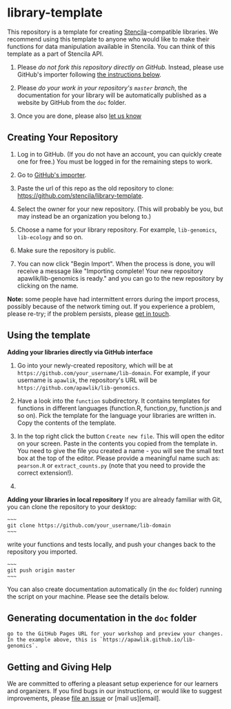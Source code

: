 # library-template

This repository is a template for creating [Stencila][stencila-site]-compatible libraries.
We recommend using this template to anyone who would like to make their functions for data
manipulation available in Stencila. You can think of this template as a part of Stencila API.

1.  Please *do not fork this repository directly on GitHub.*
    Instead, please use GitHub's importer following [the instructions below](#creating-your-repository).

2.  Please *do your work in your repository's `master` branch*,
    the documentation for your library will be 
    automatically published as a website by GitHub from the `doc` folder.

3.  Once you are done, please also [let us know][contact] 



## Creating Your Repository

1.  Log in to GitHub.
    (If you do not have an account, you can quickly create one for free.)
    You must be logged in for the remaining steps to work.

2.  Go to [GitHub's importer][importer].

3.  Paste the url of this repo as the old repository to clone:
    <https://github.com/stencila/library-template>.

4.  Select the owner for your new repository.
    (This will probably be you, but may instead be an organization you belong to.)

5.  Choose a name for your library repository.
    For example, `lib-genomics`, `lib-ecology` and so on.

6.  Make sure the repository is public.

7.   You can now click "Begin Import".
    When the process is done,
    you will receive a message like
    "Importing complete! Your new repository apawlik/lib-genomics is ready."
    and you can go to the new repository by clicking on the name.

**Note:**
some people have had intermittent errors during the import process,
possibly because of the network timing out.
If you experience a problem, please re-try;
if the problem persists,
please [get in touch](#getting-and-giving-help).

## Using the template

**Adding your libraries directly via GitHub interface**

1.  Go into your newly-created repository,
    which will be at `https://github.com/your_username/lib-domain`.
    For example,
    if your username is `apawlik`,
    the repository's URL will be `https://github.com/apawlik/lib-genomics`.

2.  Have a look into the `function` subdirectory. It contains templates for
functions in different languages (function.R, function,py, function.js and so on).
Pick the template for the language your libraries are written in. Copy the contents of the template.

3. In the top right click the button `Create new file`. This will open the editor on your screen.
Paste in the contents you copied from the template in. You need to give the file you created a name -
you will see the small text box at the top of the editor. Please provide a meaningful name such as:
`pearson.R` or `extract_counts.py` (note that you need to provide the correct extension!).

4.  

**Adding your libraries in local repository**
If you are already familiar with Git,
you can clone the repository to your desktop: 

    ~~~
    git clone https://github.com/your_username/lib-domain
    ~~~

write your functions and tests locally, and push your changes back to the repository you imported.

    ~~~
    git push origin master
    ~~~
    
 You can also create documentation automatically (in the `doc` folder) running the script on your machine.
 Please see the details below.


## Generating documentation in the `doc` folder


    go to the GitHub Pages URL for your workshop and preview your changes.
    In the example above, this is `https://apawlik.github.io/lib-genomics`.


## Getting and Giving Help

We are committed to offering a pleasant setup experience for our learners and organizers.
If you find bugs in our instructions,
or would like to suggest improvements,
please [file an issue][issues]
or [mail us][email].

[contact]: mailto:hello@stenci.la
[conduct]: https://github.com/stencila/policies/blob/master/CONDUCT.md
[community-forum]: https://github.com/stencila/libcore/blob/master/docs/community.stenci.la
[github]: http://github.com
[importer]: https://github.com/new/import
[issues]: https://help.github.com/articles/creating-an-issue/
[how-contribute]: https://egghead.io/series/how-to-contribute-to-an-open-source-project-on-github
[stencila-site]: http://stenci.la/
[stencila-repo]: https://github.com/stencila/stencila
[stencila-twitter]: https://twitter.com/stencila
[stencila-gitter]: https://gitter.im/stencila/stencila/
[markdown]: https://daringfireball.net/projects/markdown
[libcore-contribute]: https://github.com/stencila/libcore/blob/master/CONTRIBUTING.md
[libraries-contribute]: computation/functions.md#domain-specific-libraries
[new-functions]: computation/functions.md#adding-new-functions
[node-contribute]: https://github.com/stencila/node/CONTRIBUTING.md
[desktop-contribute]: https://github.com/stencila/desktop/blob/master/CONTRIBUTING.md
[cli-contribute]: https://github.com/stencila/cli/CONTRIBUTING.md
[hub-contribute]: https://github.com/stencila/hub/CONTRIBUTING.md
[cloud-contribute]: https://github.com/stencila/cloud/CONTRIBUTING.md
[images-contribute]: https://github.com/stencila/images/CONTRIBUTING.md

